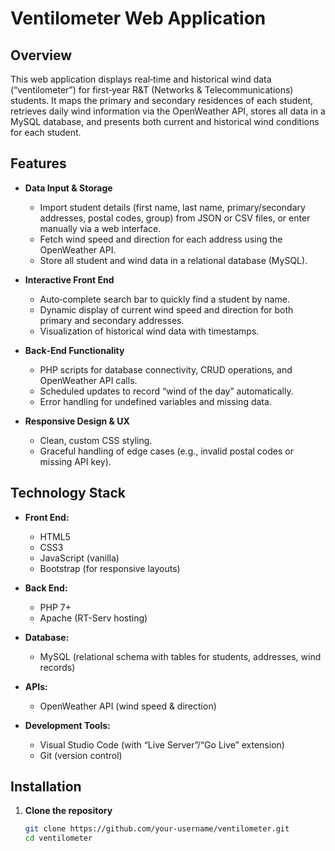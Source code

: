 # Ventilometer Web Application

## Overview
This web application displays real‐time and historical wind data (“ventilometer”) for first‐year R&T (Networks & Telecommunications) students. It maps the primary and secondary residences of each student, retrieves daily wind information via the OpenWeather API, stores all data in a MySQL database, and presents both current and historical wind conditions for each student.

## Features
- **Data Input & Storage**
  - Import student details (first name, last name, primary/secondary addresses, postal codes, group) from JSON or CSV files, or enter manually via a web interface.
  - Fetch wind speed and direction for each address using the OpenWeather API.
  - Store all student and wind data in a relational database (MySQL).

- **Interactive Front End**
  - Auto‐complete search bar to quickly find a student by name.
  - Dynamic display of current wind speed and direction for both primary and secondary addresses.
  - Visualization of historical wind data with timestamps.

- **Back‐End Functionality**
  - PHP scripts for database connectivity, CRUD operations, and OpenWeather API calls.
  - Scheduled updates to record “wind of the day” automatically.
  - Error handling for undefined variables and missing data.

- **Responsive Design & UX**
  - Clean, custom CSS styling.
  - Graceful handling of edge cases (e.g., invalid postal codes or missing API key).

## Technology Stack
- **Front End:**  
  - HTML5  
  - CSS3  
  - JavaScript (vanilla)  
  - Bootstrap (for responsive layouts)

- **Back End:**  
  - PHP 7+  
  - Apache (RT-Serv hosting)

- **Database:**  
  - MySQL (relational schema with tables for students, addresses, wind records)

- **APIs:**  
  - OpenWeather API (wind speed & direction)

- **Development Tools:**  
  - Visual Studio Code (with “Live Server”/“Go Live” extension)  
  - Git (version control)

## Installation

1. **Clone the repository**  
   ```bash
   git clone https://github.com/your-username/ventilometer.git
   cd ventilometer
